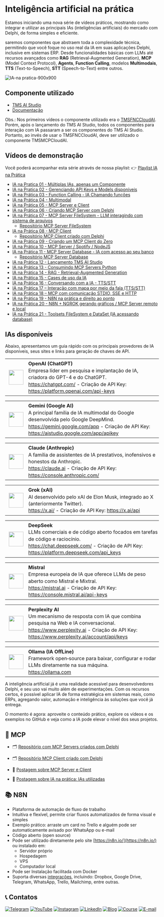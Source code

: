 # Inteligência artificial na prática

Estamos iniciando uma nova série de vídeos práticos, mostrando como integrar e utilizar as principais IAs (inteligências artificiais) do mercado com Delphi, de forma simples e eficiente.

saremos componentes que abstraem toda a complexidade técnica, permitindo que você foque no uso real da IA em suas aplicações Delphi, inclusive em sistemas ERP. Desde funcionalidades básicas com LLMs até recursos avançados como **RAG** (Retrieval-Augmented Generation), **MCP** (Model Context Protocol), **Agents**, **Function Calling**, modelos **Multimodais**, **TTS** (Text-to-Speech), **STT** (Speech-to-Text) entre outros.

![IA-na pratica-900x900](https://github.com/user-attachments/assets/3b0dea30-0473-414c-a006-2983ac2093f2)

## Componente utilizado
- [TMS AI Studio](https://www.tmssoftware.com/site/tmsaistudio.asp)
- [Documentação](https://download.tmssoftware.com/doc/tmsaistudio/)

Obs.: Nos primeiros vídeos o componente utilizado era o [TMSFNCCloudAI](https://www.tmssoftware.com/site/tmsfnccloudpack.asp). Porém, após o lançamento do TMS AI Studio, todos os componentes para interação com IA passaram a ser os componentes do TMS AI Studio. Portanto, ao invés de usar o TMSFNCCloudAI, deve ser utilizado o componente TMSMCPCloudAI.

## Vídeos de demonstração
Você poderá acompanhar esta série através de nossa playlist:
👉 [Playlist IA na Prática](https://www.youtube.com/playlist?list=PLLHSz4dOnnN237tIxJI10E5cy1dgXJxgP)
- [IA na Pratica 01 - Múltiplas IAs, apenas um Componente](https://www.youtube.com/watch?v=dN0pgO141OY&list=PLLHSz4dOnnN237tIxJI10E5cy1dgXJxgP)
- [IA na Pratica 02 - Gerenciando API Keys e Models disponíveis](https://www.youtube.com/watch?v=UFZVhgtkcBM&list=PLLHSz4dOnnN237tIxJI10E5cy1dgXJxgP)
- [IA na Prática 03 - Function Calling - IA Chamando funções](https://www.youtube.com/watch?v=LZVjg2NTlJE&list=PLLHSz4dOnnN237tIxJI10E5cy1dgXJxgP)
- [IA na Prática 04 - Multimodal](https://www.youtube.com/watch?v=l21c8a3GwiA&list=PLLHSz4dOnnN237tIxJI10E5cy1dgXJxgP)
- [IA na Prática 05 - MCP Server e Client](https://www.youtube.com/watch?v=G7H9_hGQ3Q8&list=PLLHSz4dOnnN237tIxJI10E5cy1dgXJxgP)
- [IA na Prática 06 - Criando MCP Server com Delphi](https://www.youtube.com/watch?v=fS77DYcTerg&list=PLLHSz4dOnnN237tIxJI10E5cy1dgXJxgP)
- [IA na Prática 07 - MCP Server FileSystem - LLM interagindo com sistema de arquivos](https://www.youtube.com/watch?v=AHTS0bTdxXs&list=PLLHSz4dOnnN237tIxJI10E5cy1dgXJxgP)
  - [Repositório MCP Server FileSystem](https://github.com/Code4Delphi/mcp-servers/tree/master/Filesystem)
- [IA na Prática 08 - MCP Client](https://www.youtube.com/watch?v=B3_HI9-8N_U&list=PLLHSz4dOnnN237tIxJI10E5cy1dgXJxgP)
  - [Repositório MCP Client criado com Delphi](https://github.com/Code4Delphi/mcp-client)
- [IA na Prática 09 - Criando um MCP Client do Zero](https://www.youtube.com/watch?v=38HbhsRr4nc&list=PLLHSz4dOnnN237tIxJI10E5cy1dgXJxgP)
- [IA na Prática 10 - MCP Server / Spotify / NodeJS](https://www.youtube.com/watch?v=P9uoITPvK3c&list=PLLHSz4dOnnN237tIxJI10E5cy1dgXJxgP)
- [IA na Prática 11 - MCP Server Database - IA com acesso ao seu banco](https://www.youtube.com/watch?v=W6KKBMetiyE&list=PLLHSz4dOnnN237tIxJI10E5cy1dgXJxgP)
  - [Repositório MCP Server Database](https://github.com/Code4Delphi/mcp-servers/tree/master/Database)
- [IA na Prática 12 - Lançamento TMS AI Studio](https://www.youtube.com/watch?v=TXafyGDx8Os&list=PLLHSz4dOnnN237tIxJI10E5cy1dgXJxgP)
- [IA na Prática 13 - Consumindo MCP Servers Python](https://www.youtube.com/watch?v=B5UUVIKPq1E&list=PLLHSz4dOnnN237tIxJI10E5cy1dgXJxgP)
- [IA na Prática 14 - RAG - Retrieval-Augmented Generation](https://www.youtube.com/watch?v=JzT473X9N1Q&list=PLLHSz4dOnnN237tIxJI10E5cy1dgXJxgP)
- [IA na Prática 15 - Cases de uso da IA](https://www.youtube.com/watch?v=pFlJAxcsSHE&list=PLLHSz4dOnnN237tIxJI10E5cy1dgXJxgP)
- [IA na Prática 16 - Conversando com a IA - TTS/STT](https://www.youtube.com/watch?v=s4fsgngB8Oc&list=PLLHSz4dOnnN237tIxJI10E5cy1dgXJxgP)
- [IA na Prática 17 – Interação com mapa por meio da fala (TTS/STT)](https://www.youtube.com/watch?v=Ywd3OzgETyw&list=PLLHSz4dOnnN237tIxJI10E5cy1dgXJxgP)
- [IA na Prática 18 – MCP com comunicação STDIO, SSE e HTTP](https://www.youtube.com/watch?v=cocduhBc23k&list=PLLHSz4dOnnN237tIxJI10E5cy1dgXJxgP)
- [IA na Prática 19 - N8N na prática e direito ao ponto](https://www.youtube.com/watch?v=0LUCje2BIUo&list=PLLHSz4dOnnN237tIxJI10E5cy1dgXJxgP)
- [IA na Prática 20 - N8N + NGROK gerando gráficos / MCP Server remoto e local](https://www.youtube.com/watch?v=9KxcsnSL_5U&list=PLLHSz4dOnnN237tIxJI10E5cy1dgXJxgP)
- [IA na Prática 21 - Toolsets FileSystem e DataSet (IA acessando database)](https://www.youtube.com/watch?v=M61eWjI2zms&list=PLLHSz4dOnnN237tIxJI10E5cy1dgXJxgP)

## IAs disponíveis
Abaixo, apresentamos um guia rápido com os principais provedores de IA disponíveis, seus sites e links para geração de chaves de API.

<table style="margin-bottom: 10px; width: 100%;">
  <tr>
    <td style="width: 64px; text-align: center; vertical-align: middle; padding: 4px;">
      <img src="https://code4delphi.com.br/img/LLMs-Logos/128x128/openai-128x128.png" width="48">
    </td>
    <td style="width: calc(100% - 64px); vertical-align: top; text-align: left; padding: 4px; line-height: 1.4;">
      <strong>OpenAI (ChatGPT)</strong><br>
      Empresa líder em pesquisa e implantação de IA, criadora do GPT-4 e do ChatGPT.<br>
      <a href="https://chatgpt.com/" target="_blank">https://chatgpt.com/</a> - Criação de API Key: <a href="https://platform.openai.com/api-keys" target="_blank">https://platform.openai.com/api-keys</a>
    </td>
  </tr>
</table>

<table style="margin-bottom: 10px; width: 100%;">
  <tr>
    <td style="width: 64px; text-align: center; vertical-align: middle; padding: 4px;">
      <img src="https://code4delphi.com.br/img/LLMs-Logos/128x128/gemini-128x128.png" width="48">
    </td>
    <td style="width: calc(100% - 64px); vertical-align: top; text-align: left; padding: 4px; line-height: 1.4;">
      <strong>Gemini (Google AI)</strong><br>
      A principal família de IA multimodal do Google desenvolvida pelo Google DeepMind.<br>
      <a href="https://gemini.google.com/app" target="_blank">https://gemini.google.com/app</a> - Criação de API Key: <a href="https://aistudio.google.com/app/apikey" target="_blank">https://aistudio.google.com/app/apikey</a>
    </td>
  </tr>
</table>

<table style="margin-bottom: 10px; width: 100%;">
  <tr>
    <td style="width: 64px; text-align: center; vertical-align: middle; padding: 4px;">
      <img src="https://code4delphi.com.br/img/LLMs-Logos/128x128/claude-128x128.png" width="48">
    </td>
    <td style="width: calc(100% - 64px); vertical-align: top; text-align: left; padding: 4px; line-height: 1.4;">
      <strong>Claude (Anthropic)</strong><br>
      A família de assistentes de IA prestativos, inofensivos e honestos da Anthropic.<br>
      <a href="https://claude.ai" target="_blank">https://claude.ai</a> - Criação de API Key: <a href="https://console.anthropic.com/" target="_blank">https://console.anthropic.com/</a>
    </td>
  </tr>
</table>

<table style="margin-bottom: 10px; width: 100%;">
  <tr>
    <td style="width: 64px; text-align: center; vertical-align: middle; padding: 4px;">
      <img src="https://code4delphi.com.br/img/LLMs-Logos/128x128/grok-128x128.png" width="48">
    </td>
    <td style="width: calc(100% - 64px); vertical-align: top; text-align: left; padding: 4px; line-height: 1.4;">
      <strong>Grok (xAI)</strong><br>
      AI desenvolvido pelo xAI de Elon Musk, integrado ao X (anteriormente Twitter).<br>
      <a href="https://x.ai/" target="_blank">https://x.ai/</a> - Criação de API Key: <a href="https://x.ai/api" target="_blank">https://x.ai/api</a>
    </td>
  </tr>
</table>

<table style="margin-bottom: 10px; width: 100%;">
  <tr>
    <td style="width: 64px; text-align: center; vertical-align: middle; padding: 4px;">
      <img src="https://code4delphi.com.br/img/LLMs-Logos/128x128/deepseek-128x128.png" width="48">
    </td>
    <td style="width: calc(100% - 64px); vertical-align: top; text-align: left; padding: 4px; line-height: 1.4;">
      <strong>DeepSeek</strong><br>
      LLMs comerciais e de código aberto focados em tarefas de código e raciocínio.<br>
      <a href="https://chat.deepseek.com/" target="_blank">https://chat.deepseek.com/</a> - Criação de API Key: <a href="https://platform.deepseek.com/api_keys" target="_blank">https://platform.deepseek.com/api_keys</a>
    </td>
  </tr>
</table>

<table style="margin-bottom: 10px; width: 100%;">
  <tr>
    <td style="width: 64px; text-align: center; vertical-align: middle; padding: 4px;">
      <img src="https://code4delphi.com.br/img/LLMs-Logos/128x128/mistral-128x128.png" width="48">
    </td>
    <td style="width: calc(100% - 64px); vertical-align: top; text-align: left; padding: 4px; line-height: 1.4;">
      <strong>Mistral</strong><br>
      Empresa europeia de IA que oferece LLMs de peso aberto como Mistral e Mixtral.<br>
      <a href="https://mistral.ai" target="_blank">https://mistral.ai</a> - Criação de API Key: <a href="https://console.mistral.ai/api-keys" target="_blank">https://console.mistral.ai/api-keys</a>
    </td>
  </tr>
</table>

<table style="margin-bottom: 10px; width: 100%;">
  <tr>
    <td style="width: 64px; text-align: center; vertical-align: middle; padding: 4px;">
      <img src="https://code4delphi.com.br/img/LLMs-Logos/128x128/perplexity-128x128.png" width="48">
    </td>
    <td style="width: calc(100% - 64px); vertical-align: top; text-align: left; padding: 4px; line-height: 1.4;">
      <strong>Perplexity AI</strong><br>
      Um mecanismo de resposta com IA que combina pesquisa na Web e IA conversacional.<br>
      <a href="https://www.perplexity.ai" target="_blank">https://www.perplexity.ai</a> - Criação de API Key: <a href="https://www.perplexity.ai/account/api/keys" target="_blank">https://www.perplexity.ai/account/api/keys</a>
    </td>
  </tr>
</table>

<table style="margin-bottom: 10px; width: 100%;">
  <tr>
    <td style="width: 64px; text-align: center; vertical-align: middle; padding: 4px;">
      <img src="https://code4delphi.com.br/img/LLMs-Logos/128x128/ollama-128x128.png" width="48">
    </td>
    <td style="width: calc(100% - 64px); vertical-align: top; text-align: left; padding: 4px; line-height: 1.4;">
      <strong>Ollama (IA OffLine)</strong><br>
      Framework open‑source para baixar, configurar e rodar LLMs diretamente na sua máquina. <br>
      <a href="https://ollama.com" target="_blank">https://ollama.com</a>
      <!-- - Criação de API Key: <a href="https://ollama.com" target="_blank">https://ollama.com</a> -->
    </td>
  </tr>
</table>

A inteligência artificial já é uma realidade acessível para desenvolvedores Delphi, e seu uso vai muito além de experimentações. Com os recursos certos, é possível aplicar IA de forma estratégica em sistemas reais, como ERPs, agregando valor, automação e inteligência às soluções que você já entrega.

O momento é agora: aproveite o conteúdo prático, explore os vídeos e os exemplos no GitHub e veja como a IA pode elevar o nível dos seus projetos.

## 🔗 MCP
- 🗂️ [Repositório com MCP Servers criados com Delphi](https://github.com/Code4Delphi/mcp-servers)

- 🗂️ [Repositório MCP Client criado com Delphi](https://github.com/Code4Delphi/mcp-client)

- 🌟 [Postagem sobre MCP Server e Client](https://code4delphi.com.br/blog/mcp/)

- 🌟 [Postagem sobre IA na prática: IAs utilizadas](https://code4delphi.com.br/blog/ia-na-pratica-ias-utilizadas/)

## 📚 N8N
- Plataforma de automação de fluxo de trabalho
- Intuitiva e flexível, permite criar fluxos automatizados de forma visual e simples
- Exemplo prático: arraste um card no Trello e alguém pode ser automaticamente avisado por WhatsApp ou e-mail
- Código aberto (open source)
- Pode ser utilizado diretamente pelo site [https://n8n.io/](https://n8n.io/) ou instalado em:
  - Servidor próprio
  - Hospedagem
  - VPS
  - Computador local
- Pode ser Instalação facilitada com Docker
- Suporta diversas [integrações](https://n8n.io/integrations/), incluindo: Dropbox, Google Drive, Telegram, WhatsApp, Trello, Mailchimp, entre outras.

## 📞 Contatos
[![Telegram](https://img.shields.io/badge/Telegram-Join-blue?logo=telegram)](https://t.me/Code4Delphi)
[![YouTube](https://img.shields.io/badge/YouTube-Join-red?logo=youtube&logoColor=red)](https://www.youtube.com/@code4delphi)
[![Instagram](https://img.shields.io/badge/Intagram-Follow-red?logo=instagram&logoColor=pink)](https://www.instagram.com/code4delphi/)
[![LinkedIn](https://img.shields.io/badge/LinkedIn-Connect-blue)](https://www.linkedin.com/in/cesar-cardoso-dev)
[![Blog](https://img.shields.io/badge/Blog-Code4Delphi-F00?logo=delphi)](https://code4delphi.com.br/blog/)
[![Course](https://img.shields.io/badge/Course-Delphi-F00?logo=delphi)](https://go.hotmart.com/U81331747Y?dp=1)
[![E-mail](https://img.shields.io/badge/E--mail-Send-yellowgreen?logo=maildotru&logoColor=yellowgreen)](mailto:contato@code4delphi.com.br)

